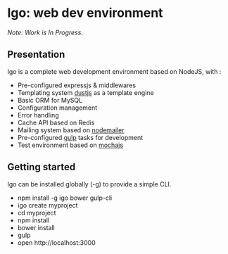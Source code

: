 # Igo: web dev environment

_Note: Work is In Progress._

## Presentation

Igo is a complete web development environment based on NodeJS, with :
- Pre-configured expressjs & middlewares
- Templating system [dustjs](http://www.dustjs.com/) as a template engine
- Basic ORM for MySQL
- Configuration management
- Error handling
- Cache API based on Redis
- Mailing system based on [nodemailer](https://github.com/nodemailer/nodemailer)
- Pre-configured [gulp](http://gulpjs.com/) tasks for development
- Test environment based on [mochajs](https://mochajs.org/)

## Getting started

Igo can be installed globally (-g) to provide a simple CLI.

- npm install -g igo bower gulp-cli
- igo create myproject
- cd myproject
- npm install
- bower install
- gulp
- open http://localhost:3000
